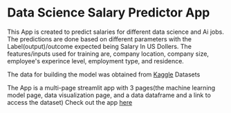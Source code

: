 # Data Science Salary Predictor App
This App is created to predict salaries for different data science and Ai jobs. The predictions are done based on different parameters with the Label(output)/outcome expected being Salary In US Dollers. The features/inputs used for training are, company location, company size, employee's experince level, employment type, and residence.

The data for building the model was obtained from [Kaggle](https://www.kaggle.com/datasets/harishkumardatalab/data-science-salary-2021-to-2023) Datasets

The App is a multi-page streamlit app with 3 pages(the machine learning model page, data visualization page, and a data dataframe and a link to access the dataset)
Check out the app [here](https://data-science-salary-predictor-app-4qkg3p9cbhfyv7z9hajtrb.streamlit.app/)
